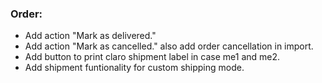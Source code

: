 ### Order:
+ Add action "Mark as delivered."
+ Add action "Mark as cancelled." also add order cancellation in import.
+ Add button to print claro shipment label in case me1 and me2.
+ Add shipment funtionality for custom shipping mode.
